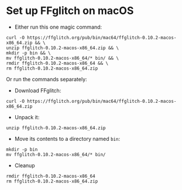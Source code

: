 Set up FFglitch on macOS
========================

- Either run this one magic command:
```
curl -O https://ffglitch.org/pub/bin/mac64/ffglitch-0.10.2-macos-x86_64.zip && \
unzip ffglitch-0.10.2-macos-x86_64.zip && \
mkdir -p bin && \
mv ffglitch-0.10.2-macos-x86_64/* bin/ && \
rmdir ffglitch-0.10.2-macos-x86_64 && \
rm ffglitch-0.10.2-macos-x86_64.zip
```

Or run the commands separately:
- Download FFglitch:
```
curl -O https://ffglitch.org/pub/bin/mac64/ffglitch-0.10.2-macos-x86_64.zip
```
- Unpack it:
```
unzip ffglitch-0.10.2-macos-x86_64.zip
```
- Move its contents to a directory named `bin`:
```
mkdir -p bin
mv ffglitch-0.10.2-macos-x86_64/* bin/
```
- Cleanup
```
rmdir ffglitch-0.10.2-macos-x86_64
rm ffglitch-0.10.2-macos-x86_64.zip
```
